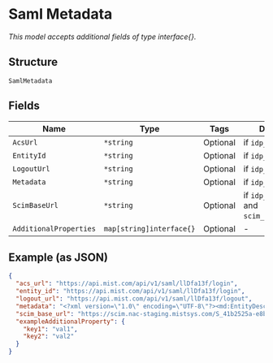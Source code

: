 
# Saml Metadata

*This model accepts additional fields of type interface{}.*

## Structure

`SamlMetadata`

## Fields

| Name | Type | Tags | Description |
|  --- | --- | --- | --- |
| `AcsUrl` | `*string` | Optional | if `idp_type`==`saml` |
| `EntityId` | `*string` | Optional | if `idp_type`==`saml` |
| `LogoutUrl` | `*string` | Optional | if `idp_type`==`saml` |
| `Metadata` | `*string` | Optional | if `idp_type`==`saml` |
| `ScimBaseUrl` | `*string` | Optional | if `idp_type`==`oauth` and `scim_enabled`==`true` |
| `AdditionalProperties` | `map[string]interface{}` | Optional | - |

## Example (as JSON)

```json
{
  "acs_url": "https://api.mist.com/api/v1/saml/llDfa13f/login",
  "entity_id": "https://api.mist.com/api/v1/saml/llDfa13f/login",
  "logout_url": "https://api.mist.com/api/v1/saml/llDfa13f/logout",
  "metadata": "<?xml version=\"1.0\" encoding=\"UTF-8\"?><md:EntityDescriptor xmlns:md=\"urn:oasis:names:tc:SAML:2.0:metadata\" entityID=\"https://api.mist.com/api/v1/saml/llDfa13f/login\" validUntil=\"2027-10-12T21:59:01Z\" xmlns:ds=\"http://www.w3.org/2000/09/xmldsig#\"><md:SPSSODescriptor AuthnRequestsSigned=\"false\" WantAssertionsSigned=\"true\" protocolSupportEnumeration=\"urn:oasis:names:tc:SAML:2.0:protocol\"><md:NameIDFormat>urn:oasis:names:tc:SAML:1.1:nameid-format:unspecified</md:NameIDFormat><md:AssertionConsumerService Binding=\"urn:oasis:names:tc:SAML:2.0:bindings:HTTP-POST\" Location=\"https://api.mist.com/api/v1/saml/llDfa13f/login\" index=\"0\" isDefault=\"true\"/></md:SPSSODescriptor></md:EntityDescriptor>",
  "scim_base_url": "https://scim.nac-staging.mistsys.com/S_41b2525a-e8b8-4809-8168-f1d8dcbe9735/azure/4d72b1dc-7503-4717-81ea-80d0125b886e",
  "exampleAdditionalProperty": {
    "key1": "val1",
    "key2": "val2"
  }
}
```

